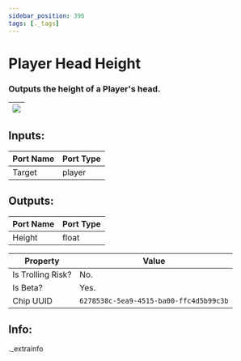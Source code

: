 ```yaml
---
sidebar_position: 396
tags: [._tags]
---
```


# Player Head Height


### Outputs the height of a Player's head.

| ![](https://images-ext-2.discordapp.net/external/MPmIaQzlEPmgGWlgi-WxBBXt0Bjv_zWPkg1y1f_sy3s/https/www.recroomcircuits.com/image/circuit/absolute-value?width=206&height=108) |
|-----|

## Inputs:
| Port Name | Port Type |
|-----------|-----------|
| Target | player |

## Outputs:
| Port Name | Port Type |
|-----------|-----------|
| Height | float | 

| Property  | Value |
|-------------------|-----------|
| Is Trolling Risk? | No. |
| Is Beta? | Yes. |
| Chip UUID | `6278538c-5ea9-4515-ba00-ffc4d5b99c3b` |

## Info:
._extrainfo